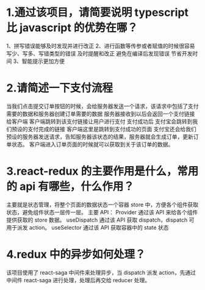 # 1.通过该项目，请简要说明 typescript 比 javascript 的优势在哪？

1、拼写错误能够及时发现并进行改正
2、进行函数等传参或者赋值的时候很容易写少、写多、写错类型的错误 及时提醒和改正 避免在编译后发现错误 节省开发时间
3、智能提示更加方便

# 2.请简述一下支付流程

当我们点击提交订单按钮的时候，会给服务器发送一个请求，该请求中包括了支付需要的数据和服务器创建订单需要的数据
服务器接收到以后会返回一个支付链接给客户端
客户端跳转到该支付链接让用户进行支付
支付成功后
支付宝会跳转到我们预设的支付完成的链接 客户端这里是跳转到支付成功的页面
支付宝还会给我们预设的服务器发送请求，告知服务器该状态的结果，服务器就会生成订单，更新订单状态。
客户端进入订单页面的时候就可以获取到关于该订单的数据。

# 3.react-redux 的主要作用是什么，常用的 api 有哪些，什么作用？

主要就是状态管理，将整个页面的数据状态一个容器 store 中，方便各个组件获取状态，避免组件状态一层传一层。
主要 API：
Provider 通过该 API 来给各个组件提供获取的 store 数据。
useDispatch 通过该 API 获取 dispatch，dispatch 可用于派发 action。
useSelector 通过该 API 获取容器中的 state 状态

# 4.redux 中的异步如何处理？

该项目使用了 react-saga 中间件来处理异步，当 dispatch 派发 action，先通过中间件 react-saga 进行处理，处理后再交给 reducer 处理。
